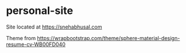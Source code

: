 # personal-site

Site located at https://snehabhusal.com

Theme from https://wrapbootstrap.com/theme/sphere-material-design-resume-cv-WB00FD040